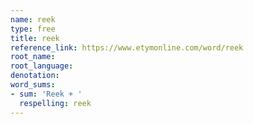 ```yaml
---
name: reek
type: free
title: reek
reference_link: https://www.etymonline.com/word/reek
root_name: 
root_language: 
denotation: 
word_sums:
- sum: 'Reek + '
  respelling: reek
---
```

